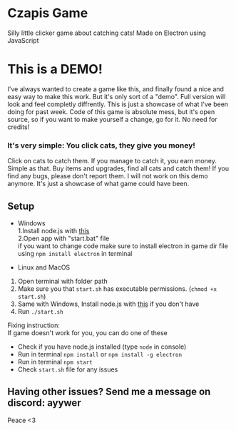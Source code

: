 # Czapis Game

Silly little clicker game about catching cats!
Made on Electron using JavaScript

# This is a DEMO!
I've always wanted to create a game like this, and finally found a nice and easy way to make this work. But it's only sort of a "demo". Full version will look and feel completly diffrently.
This is just a showcase of what I've been doing for past week. Code of this game is absolute mess, but it's open source, so if you want to make yourself a change, go for it. No need for credits!

### It's very simple: You click cats, they give you money!
Click on cats to catch them. If you manage to catch it, you earn money. Simple as that. 
Buy items and upgrades, find all cats and catch them!
If you find any bugs, please don't report them. I will not work on this demo anymore. It's just a showcase of what game could have been.

## Setup

- Windows <br />
1.Install node.js with [this](https://nodejs.org/en) <br />
2.Open app with "start.bat" file <br />
if you want to change code make sure to install electron in game dir file using ``npm install electron`` in terminal <br />

- Linux and MacOS <br />
1. Open terminal with folder path <br />
2. Make sure you that ``start.sh`` has executable permissions. (``chmod +x start.sh``) <br />
3. Same with Windows, Install node.js with [this](https://nodejs.org/en) if you don't have <br />
4. Run ``./start.sh`` <br />

Fixing instruction: <br />
If game doesn't work for you, you can do one of these <br />
- Check if you have node.js installed (type ``node`` in console) <br />
- Run in terminal ``npm install`` or ``npm install -g electron`` <br />
- Run in terminal ``npm start`` <br />
- Check ``start.sh`` file for any issues <br />


## Having other issues? Send me a message on discord: ayywer
Peace <3
